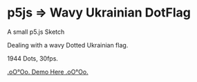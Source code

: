 # p5js => Wavy Ukrainian DotFlag

A small p5.js Sketch

Dealing with a wavy Dotted Ukrainian flag.

1944 Dots, 30fps.

[.oO°Oo. Demo Here .oO°Oo.](https://captainfurax.github.io/p5js_Wavy_Ukrainian_DotFlag/)


